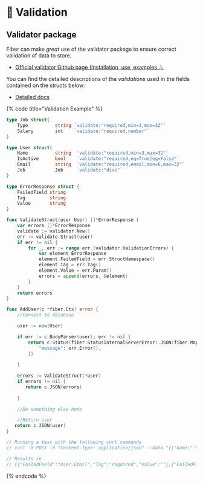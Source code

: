 # 🔎 Validation

## Validator package

Fiber can make _great_ use of the validator package to ensure correct validation of data to store.

* [Official validator Github page \(Installation, use, examples..\).](https://github.com/go-playground/validator)

You can find the detailed descriptions of the _validations_ used in the fields contained on the structs below:

* [Detailed docs](https://pkg.go.dev/github.com/go-playground/validator?tab=doc)

{% code title="Validation Example" %}
```go
type Job struct{
    Type          string `validate:"required,min=3,max=32"`
    Salary        int    `validate:"required,number"`
}

type User struct{
    Name          string  `validate:"required,min=3,max=32"`
    IsActive      bool    `validate:"required,eq=True|eq=False"`
    Email         string  `validate:"required,email,min=6,max=32"`
    Job           Job     `validate:"dive"`
}

type ErrorResponse struct {
    FailedField string
    Tag         string
    Value       string
}

func ValidateStruct(user User) []*ErrorResponse {
    var errors []*ErrorResponse
    validate := validator.New()
    err := validate.Struct(user)
    if err != nil {
        for _, err := range err.(validator.ValidationErrors) {
            var element ErrorResponse
            element.FailedField = err.StructNamespace()
            element.Tag = err.Tag()
            element.Value = err.Param()
            errors = append(errors, &element)
        }
    }
    return errors
}

func AddUser(c *fiber.Ctx) error {
    //Connect to database

    user := new(User)

    if err := c.BodyParser(user); err != nil {
        return c.Status(fiber.StatusInternalServerError).JSON(fiber.Map{
            "message": err.Error(),
        })
       
    }

    errors := ValidateStruct(*user)
    if errors != nil {
       return c.JSON(errors)
        
    }

    //Do something else here

    //Return user
   return c.JSON(user)
}

// Running a test with the following curl commands
// curl -X POST -H "Content-Type: application/json" --data "{\"name\":\"john\",\"isactive\":\"True\"}" http://localhost:8080/register/user

// Results in
// [{"FailedField":"User.Email","Tag":"required","Value":""},{"FailedField":"User.Job.Salary","Tag":"required","Value":""},{"FailedField":"User.Job.Type","Tag":"required","Value":""}]⏎
```
{% endcode %}

